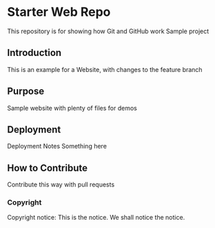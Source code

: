 # Starter Web Repo

This repository is for showing how Git and GitHub work
Sample project

## Introduction

This is an example for a Website, with changes to the feature branch

## Purpose

Sample website with plenty of files for demos

## Deployment

Deployment Notes
Something here

## How to Contribute
Contribute this way with pull requests

### Copyright
Copyright notice: This is the notice. We shall notice the notice.